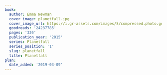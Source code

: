 ```yaml
---
book:
  author: Emma Newman
  cover_image: planetfall.jpg
  cover_image_url: https://i.gr-assets.com/images/S/compressed.photo.goodreads.com/books/1424627926l/24237785._SX98_.jpg
  goodreads: '24237785'
  pages: '336'
  publication_year: '2015'
  series: Planetfall
  series_position: '1'
  slug: planetfall
  title: Planetfall
plan:
  date_added: '2019-03-09'
---
```

